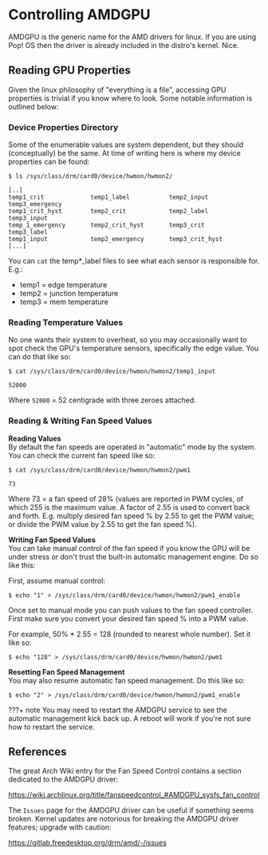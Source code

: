 # Controlling AMDGPU
AMDGPU is the generic name for the AMD drivers for linux.  If you are using Pop! OS then the driver is already included in the distro's kernel. Nice.

## Reading GPU Properties
Given the linux philosophy of "everything is a file", accessing GPU properties is trivial if you know where to look.  Some notable information is outlined below:

### Device Properties Directory

Some of the enumerable values are system dependent, but they should (conceptually) be the same.  At time of writing here is where my device properties can be found:

```
$ ls /sys/class/drm/card0/device/hwmon/hwmon2/

[..]
temp1_crit             temp1_label           temp2_input       temp3_emergency
temp1_crit_hyst        temp2_crit            temp2_label       temp3_input
temp_1_emergency       temp2_crit_hyst       temp3_crit        temp3_label
temp1_input            temp2_emergency       temp3_crit_hyst
[...]
```

You can `cat`  the temp*_label files to see what each sensor is responsible for.  E.g.:
- temp1 = edge temperature
- temp2 = junction temperature
- temp3 = mem temperature

### Reading Temperature Values
No one wants their system to overheat, so you may occasionally want to spot check the GPU's temperature sensors, specifically the edge value.  You can do that like so:

```
$ cat /sys/class/drm/card0/device/hwmon/hwmon2/temp1_input

52000 
```

Where `52000` = 52 centigrade with three zeroes attached.

### Reading & Writing Fan Speed Values
**Reading Values**  
By default the fan speeds are operated in "automatic" mode by the system.  You can check the current fan speed like so:

```
$ cat /sys/class/drm/card0/device/hwmon/hwmon2/pwm1

73
```

Where 73 = a fan speed of 28% (values are reported in PWM cycles, of which 255 is the maximum value.  A factor of 2.55 is used to convert back and forth.  E.g. multiply desired fan speed % by 2.55 to get the PWM value; or divide the PWM value by 2.55 to get the fan speed %).

**Writing Fan Speed Values**  
You can take manual control of the fan speed if you know the GPU will be under stress or don't trust the built-in automatic management engine.  Do so like this:

First, assume manual control:

```
$ echo "1" > /sys/class/drm/card0/device/hwmon/hwmon2/pwm1_enable
```

Once set to manual mode you can push values to the fan speed controller.  First make sure you convert your desired fan speed % into a PWM value.

For example, 50% * 2.55 = ﻿128 (rounded to nearest whole number).  Set it like so:

```
$ echo "128" > /sys/class/drm/card0/device/hwmon/hwmon2/pwm1
```

**Resetting Fan Speed Management**  
You may also resume automatic fan speed management. Do this like so:

```
$ echo "2" > /sys/class/drm/card0/device/hwmon/hwmon2/pwm1_enable
```

???+ note
     You may need to restart the AMDGPU service to see the automatic management kick back up.  A reboot will work if you're not sure how to restart the service.

## References
The great Arch Wiki entry for the Fan Speed Control contains a section dedicated to the AMDGPU driver:

<https://wiki.archlinux.org/title/fanspeedcontrol_#AMDGPU_sysfs_fan_control>

The `Issues` page for the AMDGPU driver can be useful if something seems broken.  Kernel updates are notorious for breaking the AMDGPU driver features; upgrade with caution:

<https://gitlab.freedesktop.org/drm/amd/-/issues>
